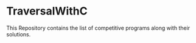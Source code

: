 # TraversalWithC


This Repository contains the list of competitive programs along with their solutions.
